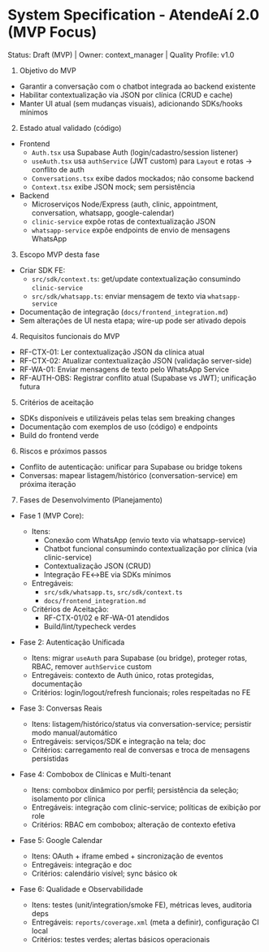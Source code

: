 # System Specification - AtendeAí 2.0 (MVP Focus)

Status: Draft (MVP) | Owner: context_manager | Quality Profile: v1.0

1. Objetivo do MVP
- Garantir a conversação com o chatbot integrada ao backend existente
- Habilitar contextualização via JSON por clínica (CRUD e cache)
- Manter UI atual (sem mudanças visuais), adicionando SDKs/hooks mínimos

2. Estado atual validado (código)
- Frontend
  - `Auth.tsx` usa Supabase Auth (login/cadastro/session listener)
  - `useAuth.tsx` usa `authService` (JWT custom) para `Layout` e rotas → conflito de auth
  - `Conversations.tsx` exibe dados mockados; não consome backend
  - `Context.tsx` exibe JSON mock; sem persistência
- Backend
  - Microserviços Node/Express (auth, clinic, appointment, conversation, whatsapp, google-calendar)
  - `clinic-service` expõe rotas de contextualização JSON
  - `whatsapp-service` expõe endpoints de envio de mensagens WhatsApp

3. Escopo MVP desta fase
- Criar SDK FE:
  - `src/sdk/context.ts`: get/update contextualização consumindo `clinic-service`
  - `src/sdk/whatsapp.ts`: enviar mensagem de texto via `whatsapp-service`
- Documentação de integração (`docs/frontend_integration.md`)
- Sem alterações de UI nesta etapa; wire-up pode ser ativado depois

4. Requisitos funcionais do MVP
- RF-CTX-01: Ler contextualização JSON da clínica atual
- RF-CTX-02: Atualizar contextualização JSON (validação server-side)
- RF-WA-01: Enviar mensagens de texto pelo WhatsApp Service
- RF-AUTH-OBS: Registrar conflito atual (Supabase vs JWT); unificação futura

5. Critérios de aceitação
- SDKs disponíveis e utilizáveis pelas telas sem breaking changes
- Documentação com exemplos de uso (código) e endpoints
- Build do frontend verde

6. Riscos e próximos passos
- Conflito de autenticação: unificar para Supabase ou bridge tokens
- Conversas: mapear listagem/histórico (conversation-service) em próxima iteração

7. Fases de Desenvolvimento (Planejamento)

- Fase 1 (MVP Core):
  - Itens:
    - Conexão com WhatsApp (envio texto via whatsapp-service)
    - Chatbot funcional consumindo contextualização por clínica (via clinic-service)
    - Contextualização JSON (CRUD)
    - Integração FE↔BE via SDKs mínimos
  - Entregáveis:
    - `src/sdk/whatsapp.ts`, `src/sdk/context.ts`
    - `docs/frontend_integration.md`
  - Critérios de Aceitação:
    - RF-CTX-01/02 e RF-WA-01 atendidos
    - Build/lint/typecheck verdes

- Fase 2: Autenticação Unificada
  - Itens: migrar `useAuth` para Supabase (ou bridge), proteger rotas, RBAC, remover `authService` custom
  - Entregáveis: contexto de Auth único, rotas protegidas, documentação
  - Critérios: login/logout/refresh funcionais; roles respeitadas no FE

- Fase 3: Conversas Reais
  - Itens: listagem/histórico/status via conversation-service; persistir modo manual/automático
  - Entregáveis: serviços/SDK e integração na tela; doc
  - Critérios: carregamento real de conversas e troca de mensagens persistidas

- Fase 4: Combobox de Clínicas e Multi-tenant
  - Itens: combobox dinâmico por perfil; persistência da seleção; isolamento por clínica
  - Entregáveis: integração com clinic-service; políticas de exibição por role
  - Critérios: RBAC em combobox; alteração de contexto efetiva

- Fase 5: Google Calendar
  - Itens: OAuth + iframe embed + sincronização de eventos
  - Entregáveis: integração e doc
  - Critérios: calendário visível; sync básico ok

- Fase 6: Qualidade e Observabilidade
  - Itens: testes (unit/integration/smoke FE), métricas leves, auditoria deps
  - Entregáveis: `reports/coverage.xml` (meta a definir), configuração CI local
  - Critérios: testes verdes; alertas básicos operacionais

